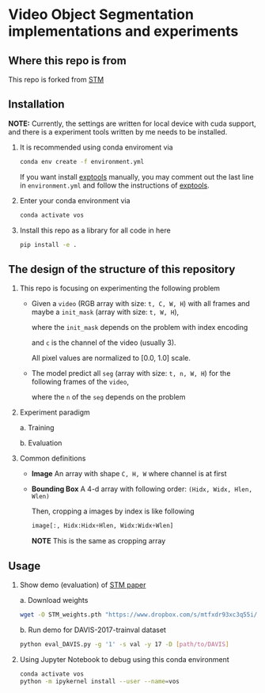 # Video Object Segmentation implementations and experiments

## Where this repo is from

This repo is forked from [STM](https://github.com/seoungwugoh/STM)

## Installation

**NOTE:** Currently, the settings are written for local device with cuda support, and there is a experiment tools written by me needs to be installed.

1. It is recommended using conda enviroment via 
    
    ```bash
    conda env create -f environment.yml
    ```

    If you want install [exptools](https://github.com/ziwenzhuang/exptools) manually, you may comment out the last line in `environment.yml` and follow the instructions of [exptools](https://github.com/ziwenzhuang/exptools).

2. Enter your conda environment via 

    ```bash
    conda activate vos
    ```

3. Install this repo as a library for all code in here 

    ```bash
    pip install -e .
    ```

## The design of the structure of this repository

1. This repo is focusing on experimenting the following problem

    - Given a `video` (RGB array with size: `t, C, W, H`) with all frames and maybe a `init_mask` (array with size: `t, W, H`),

        where the `init_mask` depends on the problem with index encoding
        
        and `c` is the channel of the video (usually 3).

        All pixel values are normalized to [0.0, 1.0] scale.

    - The model predict all `seg` (array with size: `t, n, W, H`) for the following frames of the `video`,

        where the `n` of the `seg` depends on the problem

2. Experiment paradigm

    a. Training



    b. Evaluation

3. Common definitions

    - **Image** An array with shape `C, H, W` where channel is at first

    - **Bounding Box** A 4-d array with following order: `(Hidx, Widx, Hlen, Wlen)`

        Then, cropping a images by index is like following
        ```Python
        image[:, Hidx:Hidx+Hlen, Widx:Widx+Wlen]
        ```
        **NOTE** This is the same as cropping array

## Usage

1. Show demo (evaluation) of [STM paper](https://arxiv.org/abs/1904.00607)

    a. Download weights

    ```bash
    wget -O STM_weights.pth "https://www.dropbox.com/s/mtfxdr93xc3q55i/STM_weights.pth?dl=1"
    ```

    b. Run demo for DAVIS-2017-trainval dataset

    ```bash
    python eval_DAVIS.py -g '1' -s val -y 17 -D [path/to/DAVIS]
    ```

2. Using Jupyter Notebook to debug using this conda environment

    ```bash
    conda activate vos
    python -m ipykernel install --user --name=vos
    ```
    